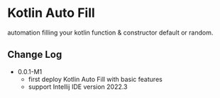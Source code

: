 # Kotlin Auto Fill

<!-- Plugin description start -->
automation filling your kotlin function & constructor default or random.


<!-- Plugin description end -->

## Change Log
- 0.0.1-M1
  - first deploy Kotlin Auto Fill with basic features
  - support Intellij IDE version 2022.3